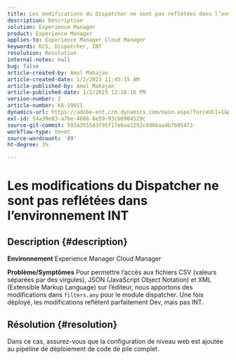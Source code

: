 ```yaml
---
title: Les modifications du Dispatcher ne sont pas reflétées dans l’environnement INT
description: Description
solution: Experience Manager
product: Experience Manager
applies-to: Experience Manager Cloud Manager
keywords: KCS, Dispatcher, INT
resolution: Resolution
internal-notes: null
bug: false
article-created-by: Amol Mahajan
article-created-date: 1/2/2023 11:45:15 AM
article-published-by: Amol Mahajan
article-published-date: 1/2/2023 12:18:16 PM
version-number: 2
article-number: KA-19911
dynamics-url: https://adobe-ent.crm.dynamics.com/main.aspx?forceUCI=1&pagetype=entityrecord&etn=knowledgearticle&id=110e60e6-928a-ed11-81ac-6045bd006ce9
exl-id: 54a39e83-a7be-4686-8e59-93cb6904529c
source-git-commit: 593a3555d3f95f17e6aa1292c4d8baa4b7b95473
workflow-type: tm+mt
source-wordcount: '89'
ht-degree: 3%

---
```


# Les modifications du Dispatcher ne sont pas reflétées dans l’environnement INT

## Description {#description}

<b>Environnement</b>
Experience Manager Cloud Manager


<b>Problème/Symptômes</b>
Pour permettre l’accès aux fichiers CSV (valeurs séparées par des virgules), JSON (JavaScript Object Notation) et XML (Extensible Markup Language) sur l’éditeur, nous apportons des modifications dans `filters.any` pour le module dispatcher. Une fois déployé, les modifications reflètent parfaitement Dev, mais pas INT.


## Résolution {#resolution}

Dans ce cas, assurez-vous que la configuration de niveau web est ajoutée au pipeline de déploiement de code de pile complet.
